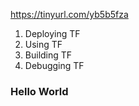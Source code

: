 https://tinyurl.com/yb5b5fza

1. Deploying TF
2. Using TF
3. Building TF
4. Debugging TF

### Hello World
